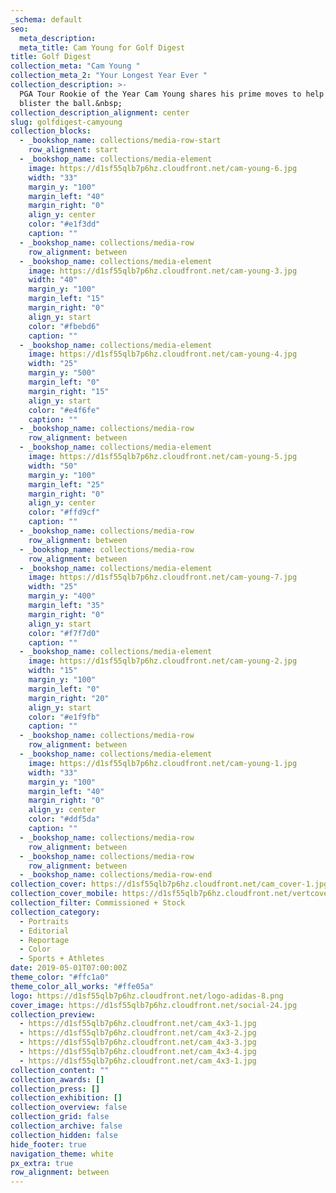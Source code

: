 ```yaml
---
_schema: default
seo:
  meta_description:
  meta_title: Cam Young for Golf Digest
title: Golf Digest
collection_meta: "Cam Young "
collection_meta_2: "Your Longest Year Ever "
collection_description: >-
  PGA Tour Rookie of the Year Cam Young shares his prime moves to help you
  blister the ball.&nbsp;
collection_description_alignment: center
slug: golfdigest-camyoung
collection_blocks:
  - _bookshop_name: collections/media-row-start
    row_alignment: start
  - _bookshop_name: collections/media-element
    image: https://d1sf55qlb7p6hz.cloudfront.net/cam-young-6.jpg
    width: "33"
    margin_y: "100"
    margin_left: "40"
    margin_right: "0"
    align_y: center
    color: "#e1f3dd"
    caption: ""
  - _bookshop_name: collections/media-row
    row_alignment: between
  - _bookshop_name: collections/media-element
    image: https://d1sf55qlb7p6hz.cloudfront.net/cam-young-3.jpg
    width: "40"
    margin_y: "100"
    margin_left: "15"
    margin_right: "0"
    align_y: start
    color: "#fbebd6"
    caption: ""
  - _bookshop_name: collections/media-element
    image: https://d1sf55qlb7p6hz.cloudfront.net/cam-young-4.jpg
    width: "25"
    margin_y: "500"
    margin_left: "0"
    margin_right: "15"
    align_y: start
    color: "#e4f6fe"
    caption: ""
  - _bookshop_name: collections/media-row
    row_alignment: between
  - _bookshop_name: collections/media-element
    image: https://d1sf55qlb7p6hz.cloudfront.net/cam-young-5.jpg
    width: "50"
    margin_y: "100"
    margin_left: "25"
    margin_right: "0"
    align_y: center
    color: "#ffd9cf"
    caption: ""
  - _bookshop_name: collections/media-row
    row_alignment: between
  - _bookshop_name: collections/media-row
    row_alignment: between
  - _bookshop_name: collections/media-element
    image: https://d1sf55qlb7p6hz.cloudfront.net/cam-young-7.jpg
    width: "25"
    margin_y: "400"
    margin_left: "35"
    margin_right: "0"
    align_y: start
    color: "#f7f7d0"
    caption: ""
  - _bookshop_name: collections/media-element
    image: https://d1sf55qlb7p6hz.cloudfront.net/cam-young-2.jpg
    width: "15"
    margin_y: "100"
    margin_left: "0"
    margin_right: "20"
    align_y: start
    color: "#e1f9fb"
    caption: ""
  - _bookshop_name: collections/media-row
    row_alignment: between
  - _bookshop_name: collections/media-element
    image: https://d1sf55qlb7p6hz.cloudfront.net/cam-young-1.jpg
    width: "33"
    margin_y: "100"
    margin_left: "40"
    margin_right: "0"
    align_y: center
    color: "#ddf5da"
    caption: ""
  - _bookshop_name: collections/media-row
    row_alignment: between
  - _bookshop_name: collections/media-row
    row_alignment: between
  - _bookshop_name: collections/media-row-end
collection_cover: https://d1sf55qlb7p6hz.cloudfront.net/cam_cover-1.jpg
collection_cover_mobile: https://d1sf55qlb7p6hz.cloudfront.net/vertcovers-07-15.jpg
collection_filter: Commissioned + Stock
collection_category:
  - Portraits
  - Editorial
  - Reportage
  - Color
  - Sports + Athletes
date: 2019-05-01T07:00:00Z
theme_color: "#ffc1a0"
theme_color_all_works: "#ffe05a"
logo: https://d1sf55qlb7p6hz.cloudfront.net/logo-adidas-8.png
cover_image: https://d1sf55qlb7p6hz.cloudfront.net/social-24.jpg
collection_preview:
  - https://d1sf55qlb7p6hz.cloudfront.net/cam_4x3-1.jpg
  - https://d1sf55qlb7p6hz.cloudfront.net/cam_4x3-2.jpg
  - https://d1sf55qlb7p6hz.cloudfront.net/cam_4x3-3.jpg
  - https://d1sf55qlb7p6hz.cloudfront.net/cam_4x3-4.jpg
  - https://d1sf55qlb7p6hz.cloudfront.net/cam_4x3-1.jpg
collection_content: ""
collection_awards: []
collection_press: []
collection_exhibition: []
collection_overview: false
collection_grid: false
collection_archive: false
collection_hidden: false
hide_footer: true
navigation_theme: white
px_extra: true
row_alignment: between
---
```

